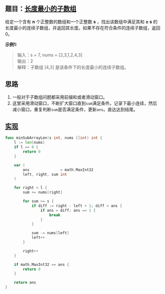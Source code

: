 ## 题目：[长度最小的子数组](https://leetcode-cn.com/problems/minimum-size-subarray-sum/)

给定一个含有 **n** 个正整数的数组和一个正整数 **s** ，找出该数组中满足其和 **≥ s** 的长度最小的连续子数组，并返回其长度。如果不存在符合条件的连续子数组，返回 0。

**示例1:**
>输入：s = 7, nums = [2,3,1,2,4,3]  
>输出：2  
>解释：子数组 [4,3] 是该条件下的长度最小的连续子数组。  
     
## 思路
1. 一般对于子数组问题都采用前缀和或者滑动窗口。
2. 这里采用滑动窗口，不断扩大窗口直到`sum`满足条件。记录下最小连续，然后减小窗口，重复判断`sum`是否满足条件，更新`ans`。直达达到结尾。

## [实现](https://github.com/mzmuer/leetcode/blob/master/question209/answer_test.go)
```go
func minSubArrayLen(s int, nums []int) int {
	l := len(nums)
	if l == 0 {
		return 0
	}

	var (
		ans              = math.MaxInt32
		left, right, sum int
	)

	for right < l {
		sum += nums[right]

		for sum >= s {
			if diff := right - left + 1; diff < ans {
				if ans = diff; ans == 1 {
					break
				}
			}

			sum -= nums[left]
			left++
		}

		right++
	}

	if math.MaxInt32 == ans {
		return 0
	}

	return ans
}
```